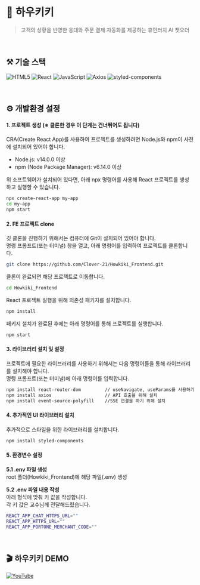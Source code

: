 # 🤖 하우키키
> 고객의 상황을 반영한 응대와 주문 결제 자동화를 제공하는 휴먼터치 AI 챗오더
</br>

## ⚒️ 기술 스택
![HTML5](https://img.shields.io/badge/HTML5-E34F26?logo=html5&logoColor=white)
![React](https://img.shields.io/badge/React-61DAFB?logo=react&logoColor=white)
![JavaScript](https://img.shields.io/badge/JavaScript-F7DF1E?logo=javascript&logoColor=black)
![Axios](https://img.shields.io/badge/Axios-5A29E4?logo=axios&logoColor=white)
![styled-components](https://img.shields.io/badge/styled--components-DB7093?logo=styled-components&logoColor=white)

</br>

## ⚙️ 개발환경 설정
#### 1. 프로젝트 생성 (※ 클론한 경우 이 단계는 건너뛰어도 됩니다)</br>
CRA(Create React App)를 사용하여 프로젝트를 생성하려면 Node.js와 npm이 사전에 설치되어 있어야 합니다.</br>
* Node.js: v14.0.0 이상
* npm (Node Package Manager): v6.14.0 이상

위 소프트웨어가 설치되어 있다면, 아래 npx 명령어를 사용해 React 프로젝트를 생성하고 실행할 수 있습니다.

```bash
npx create-react-app my-app
cd my-app
npm start
```

#### 2. FE 프로젝트 clone
깃 클론을 진행하기 위해서는 컴퓨터에 Git이 설치되어 있어야 합니다.</br>
명령 프롬프트(또는 터미널) 창을 열고, 아래 명령어를 입력하여 프로젝트를 클론합니다.
```bash
git clone https://github.com/Clover-21/Howkiki_Frontend.git
```

클론이 완료되면 해당 프로젝트로 이동합니다.
```bash
cd Howkiki_Frontend
```

React 프로젝트 실행을 위해 의존성 패키지를 설치합니다.
```bash
npm install
```

패키지 설치가 완료된 후에는 아래 명령어를 통해 프로젝트를 실행합니다.
```bash
npm start
```

#### 3. 라이브러리 설치 및 설정
프로젝트에 필요한 라이브러리를 사용하기 위해서는 다음 명령어들을 통해 라이브러리를 설치해야 합니다.</br>
명령 프롬프트(또는 터미널)에 아래 명령어를 입력합니다.
```bash
npm install react-router-dom         // useNavigate, useParams를 사용하기 위해 설치
npm install axios                    // API 호출을 위해 설치
npm install event-source-polyfill    //SSE 연결을 하기 위해 설치
```

#### 4. 추가적인 UI 라이브러리 설치
추가적으로 스타일을 위한 라이브러리를 설치합니다.
```bash
npm install styled-components
```

#### 5. 환경변수 설정

**5.1 .env 파일 생성** </br>
root 폴더(Howkiki_Frontend)에 해당 파일(.env) 생성

**5.2 .env 파일 내용 작성**</br>
아래 형식에 맞춰 키 값을 작성합니다.</br>
각 키 값은 교수님께 전달해드렸습니다.

```bash
REACT_APP_CHAT_HTTPS_URL=""
REACT_APP_HTTPS_URL=""
REACT_APP_PORTONE_MERCHANT_CODE=""
```
</br>

## 🎬 하우키키 DEMO
[![YouTube](https://img.shields.io/badge/YouTube-FF0000?logo=youtube&logoColor=white&style=flat)](https://www.youtube.com/watch?v=7vHkNP8n9T8)
